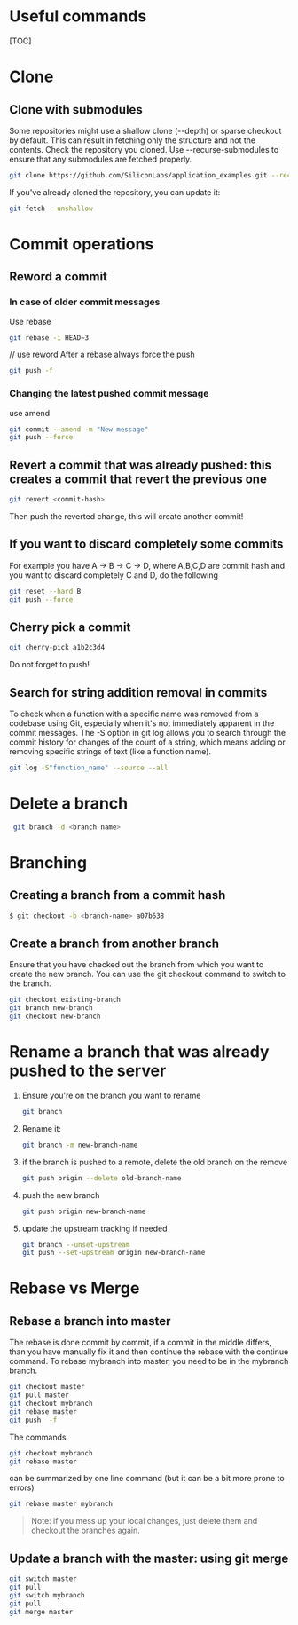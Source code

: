 # Useful commands
[TOC]

# Clone
## Clone with submodules
Some repositories might use a shallow clone (--depth) or sparse checkout by default. This can result in fetching only the structure and not the contents. Check the repository you cloned. Use --recurse-submodules to ensure that any submodules are fetched properly. 
```sh
git clone https://github.com/SiliconLabs/application_examples.git --recurse-submodules
```

If you've already cloned the repository, you can update it:

```sh
git fetch --unshallow
```
# Commit operations
## Reword a commit 
### In case of older commit messages
Use rebase
```sh
git rebase -i HEAD~3
```
// use reword
After a rebase always force the push
```sh
git push -f 
```
### Changing the latest pushed commit message
use amend
```sh
git commit --amend -m "New message"
git push --force 
```
## Revert a commit that was already pushed: this creates a commit that revert the previous one
```sh
git revert <commit-hash>
```
Then push the reverted change, this will create another commit!

## If you want to discard completely some commits
For example you have A -> B -> C -> D, where A,B,C,D are commit hash and you want to discard completely C and D, do the following
```sh
git reset --hard B
git push --force
```

## Cherry pick a commit
```sh
git cherry-pick a1b2c3d4
```

Do not forget to push!

## Search for string addition removal in commits
To check when a function with a specific name was removed from a codebase using Git, especially when it's not immediately apparent in the commit messages.
The -S option in git log allows you to search through the commit history for changes of the count of a string, which means adding or removing specific strings of text (like a function name).
```sh
git log -S"function_name" --source --all
```
# Delete a branch
```sh
 git branch -d <branch name>
```

# Branching

## Creating a branch from a commit hash
```sh
$ git checkout -b <branch-name> a07b638
```
## Create a branch from another branch
Ensure that you have checked out the branch from which you want to create the new branch. You can use the git checkout command to switch to the branch.
```sh
git checkout existing-branch
git branch new-branch
git checkout new-branch
```
# Rename a branch that was already pushed to the server
1. Ensure you're on the branch you want to rename
    ```sh
    git branch
    ```
1. Rename it:
    ```sh
    git branch -m new-branch-name
    ```
1. if the branch is pushed to a remote, delete the old branch on the remove 
    ```sh
    git push origin --delete old-branch-name
    ```
1. push the new branch
    ```sh
    git push origin new-branch-name
    ```
1. update the upstream tracking if needed
    ```sh
    git branch --unset-upstream
    git push --set-upstream origin new-branch-name 
    ```
# Rebase vs Merge
## Rebase a branch into master
The rebase is done commit by commit, if a commit in the middle differs, than you have manually fix it and then continue the rebase with the continue command. 
To rebase mybranch into master, you need to be in the mybranch branch.
```sh
git checkout master
git pull master
git checkout mybranch
git rebase master
git push  -f
```
The commands 
```sh
git checkout mybranch
git rebase master
```
can be summarized by one line command (but it can be a bit more prone to errors)
```sh
git rebase master mybranch
```

>Note: if you mess up your local changes, just delete them and checkout the branches again.


## Update a branch with the master: using git merge
```sh
git switch master 
git pull
git switch mybranch
git pull
git merge master
```